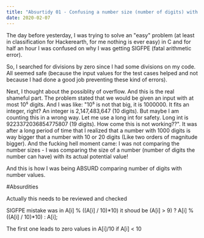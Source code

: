 ```yaml
---
title: "Absurtidy 01 - Confusing a number size (number of digits) with its value"
date: 2020-02-07
---
```


The day before yesterday, I was trying to solve an "easy" problem (at least in classification for Hackerearth, for me nothing is 
ever easy) in C and for half an hour I was confused on why I was getting SIGFPE (fatal arithmetic error). 

So, I searched for divisions by zero since I had some divisions on my code. All seemed safe (because the input values for the test
cases helped and not because I had done a good job preventing these kind of errors).

Next, I thought about the possiblity of overflow. And this is the real shameful part. The problem stated that we would be given an 
input with at most 10⁵ digits. And I was like: "10⁵ is not that big, it is 1000000. It fits an integer, right? An integer is 
2,147,483,647 (10 digits). But maybe I am counting this in a wrong way. Let me use a long int for safety. Long int is 
9223372036854775807 (19 digits). How come this is not working??".
It was after a long period of time that I realized that a number with 1000 digits is way bigger that a number with 10 or 20 
digits (Like two orders of magnitude bigger). And the fucking hell moment came: I was not comparing the number sizes - I was
comparing the size of a number (number of digits the number can have) with its actual potential value!

And this is how I was being ABSURD comparing number of digits with number values.

#Absurdities


Actually this needs to be reviewed and checked

SIGFPE mistake was in A[i] % ((A[i] / 10)*10) it shoud be (A[i] > 9) ? A[i] % ((A[i] / 10)*10) : A[i];

The first one leads to zero values in A[i]/10 if A[i] < 10
